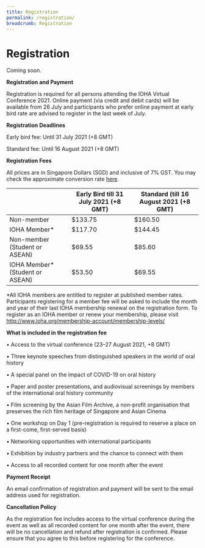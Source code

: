 ```yaml
---
title: Registration
permalink: /registration/
breadcrumb: Registration
---
```

# Registration

Coming soon.

<b>Registration and Payment </b>

Registration is required for all persons attending the IOHA Virtual Conference 2021. Online payment (via credit and debit cards) will be available from 26 July and participants who prefer online payment at early bird rate are advised to register in the last week of July.

<b>Registration Deadlines </b>

Early bird fee: Until 31 July 2021 (+8 GMT)

Standard fee: Until 16 August 2021 (+8 GMT)

<b> Registration Fees </b>

All prices are in Singapore Dollars (SGD) and inclusive of 7% GST. You may check the approximate conversion rate [here](https://xe.com/currencyconverter/).

| | Early Bird till 31 July 2021 (+8 GMT) | Standard (till 16 August 2021 (+8 GMT) |
| -------- | -------- | -------- |
| Non-member | $133.75 | $160.50 |
|IOHA Member* | $117.70 | $144.45 | 
| Non-member (Student or ASEAN) | $69.55 | $85.60 |
| IOHA Member* (Student or ASEAN) | $53.50 | $69.55 |



*All IOHA members are entitled to register at published member rates. Participants registering for a member fee will be asked to include the month and year of their last IOHA membership renewal on the registration form. To register as an IOHA member or renew your membership, please visit http://www.ioha.org/membership-account/membership-levels/

<b>What is included in the registration fee</b>

•	Access to the virtual conference (23–27 August 2021, +8 GMT)

•	Three keynote speeches from distinguished speakers in the world of oral history

• A special panel on the impact of COVID-19 on oral history

•	Paper and poster presentations, and audiovisual screenings by members of the international oral history community

•	Film screening by the Asian Film Archive, a non-profit organisation that preserves the rich film heritage of Singapore and Asian Cinema

•	One workshop on Day 1 (pre-registration is required to reserve a place on a first-come, first-served basis)

•	Networking opportunities with international participants

•	Exhibition by industry partners and the chance to connect with them

•	Access to all recorded content for one month after the event

<b>Payment Receipt</b>

An email confirmation of registration and payment will be sent to the email address used for registration.

<b>Cancellation Policy</b>

As the registration fee includes access to the virtual conference during the event as well as all recorded content for one month after the event, there will be no cancellation and refund after registration is confirmed. Please ensure that you agree to this before registering for the conference.